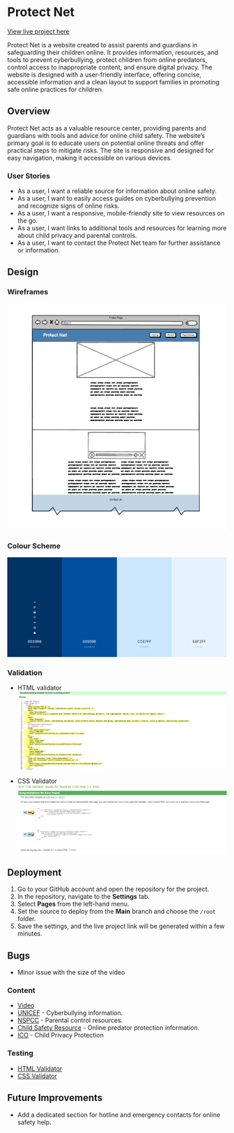 # Protect Net

[View live project here](https://mali-539.github.io/ProtectNet-Project/)

Protect Net is a website created to assist parents and guardians in safeguarding their children online. It provides information, resources, and tools to prevent cyberbullying, protect children from online predators, control access to inappropriate content, and ensure digital privacy. The website is designed with a user-friendly interface, offering concise, accessible information and a clean layout to support families in promoting safe online practices for children.

## Overview

Protect Net acts as a valuable resource center, providing parents and guardians with tools and advice for online child safety. The website’s primary goal is to educate users on potential online threats and offer practical steps to mitigate risks. The site is responsive and designed for easy navigation, making it accessible on various devices.

### User Stories

- As a user, I want a reliable source for information about online safety.
- As a user, I want to easily access guides on cyberbullying prevention and recognize signs of online risks.
- As a user, I want a responsive, mobile-friendly site to view resources on the go.
- As a user, I want links to additional tools and resources for learning more about child privacy and parental controls.
- As a user, I want to contact the Protect Net team for further assistance or information.

## Design

### Wireframes

![desktop-wirephrame](/assets/readme_images/desktop-wireframe.png)

### Colour Scheme

![Colour Palette](/assets/readme_images/colour-palette.png)

### Validation

- HTML validator
![html_validator](/assets/readme_images/html_validator.png)

- CSS Validator
![css_validator](/assets/readme_images/css_validator.png)

## Deployment

1. Go to your GitHub account and open the repository for the project.
2. In the repository, navigate to the **Settings** tab.
3. Select **Pages** from the left-hand menu.
4. Set the source to deploy from the **Main** branch and choose the `/root` folder.
5. Save the settings, and the live project link will be generated within a few minutes.

## Bugs

- Minor issue with the size of the video

### Content

- [Video](https://www.youtube.com/embed/ZCZCXrCSU1I)
- [UNICEF](https://www.unicef.org/end-violence/how-to-stop-cyberbullying) - Cyberbullying information.
- [NSPCC](https://www.nspcc.org.uk/keeping-children-safe/online-safety/parental-controls/) - Parental control resources.
- [Child Safety Resource](https://childsafety.losangelescriminallawyer.pro) - Online predator protection information.
- [ICO](https://ico.org.uk/for-organisations/uk-gdpr-guidance-and-resources/childrens-information/childrens-code-guidance-and-resources/protecting-childrens-privacy-online-our-childrens-code-strategy/#:~:text=The%20Children's%20code%20was%20fully,protected%20within%20the%20digital%20world.) - Child Privacy Protection

### Testing

- [HTML Validator](https://validator.w3.org/)
- [CSS Validator](https://jigsaw.w3.org/css-validator/)

## Future Improvements

- Add a dedicated section for hotline and emergency contacts for online safety help.